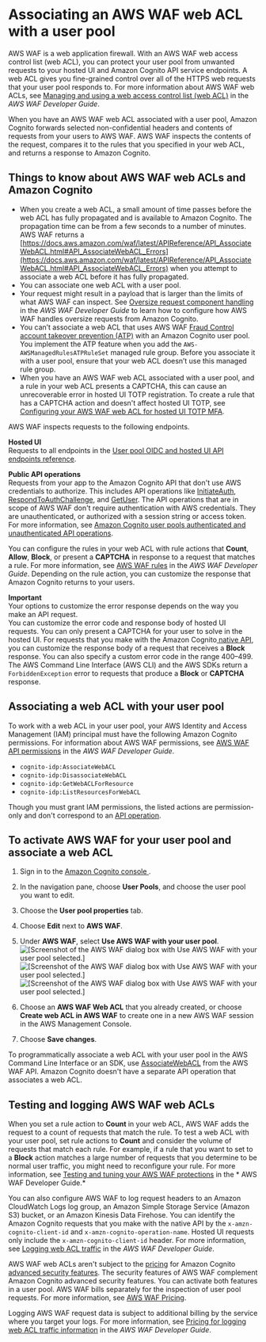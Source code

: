 # Associating an AWS WAF web ACL with a user pool<a name="user-pool-waf"></a>

AWS WAF is a web application firewall\. With an AWS WAF web access control list \(web ACL\), you can protect your user pool from unwanted requests to your hosted UI and Amazon Cognito API service endpoints\. A web ACL gives you fine\-grained control over all of the HTTPS web requests that your user pool responds to\. For more information about AWS WAF web ACLs, see [Managing and using a web access control list \(web ACL\)](https://docs.aws.amazon.com/waf/latest/developerguide/web-acl.html) in the *AWS WAF Developer Guide*\.

When you have an AWS WAF web ACL associated with a user pool, Amazon Cognito forwards selected non\-confidential headers and contents of requests from your users to AWS WAF\. AWS WAF inspects the contents of the request, compares it to the rules that you specified in your web ACL, and returns a response to Amazon Cognito\.

## Things to know about AWS WAF web ACLs and Amazon Cognito<a name="user-pool-waf-things-to-know"></a>
+ When you create a web ACL, a small amount of time passes before the web ACL has fully propagated and is available to Amazon Cognito\. The propagation time can be from a few seconds to a number of minutes\. AWS WAF returns a [https://docs.aws.amazon.com/waf/latest/APIReference/API_AssociateWebACL.html#API_AssociateWebACL_Errors](https://docs.aws.amazon.com/waf/latest/APIReference/API_AssociateWebACL.html#API_AssociateWebACL_Errors) when you attempt to associate a web ACL before it has fully propagated\.
+ You can associate one web ACL with a user pool\.
+ Your request might result in a payload that is larger than the limits of what AWS WAF can inspect\. See [Oversize request component handling](https://docs.aws.amazon.com/waf/latest/developerguide/waf-rule-statement-oversize-handling.html) in the *AWS WAF Developer Guide* to learn how to configure how AWS WAF handles oversize requests from Amazon Cognito\.
+ You can’t associate a web ACL that uses AWS WAF [Fraud Control account takeover prevention \(ATP\)](https://docs.aws.amazon.com/waf/latest/developerguide/waf-atp.html) with an Amazon Cognito user pool\. You implement the ATP feature when you add the `AWS-AWSManagedRulesATPRuleSet` managed rule group\. Before you associate it with a user pool, ensure that your web ACL doesn’t use this managed rule group\.
+ When you have an AWS WAF web ACL associated with a user pool, and a rule in your web ACL presents a CAPTCHA, this can cause an unrecoverable error in hosted UI TOTP registration\. To create a rule that has a CAPTCHA action and doesn't affect hosted UI TOTP, see [Configuring your AWS WAF web ACL for hosted UI TOTP MFA](user-pool-settings-mfa-totp.md#hosted-ui-totp-waf)\.

AWS WAF inspects requests to the following endpoints\.

**Hosted UI**  
Requests to all endpoints in the [User pool OIDC and hosted UI API endpoints reference](cognito-userpools-server-contract-reference.md)\.

**Public API operations**  
Requests from your app to the Amazon Cognito API that don't use AWS credentials to authorize\. This includes API operations like [InitiateAuth](https://docs.aws.amazon.com/cognito-user-identity-pools/latest/APIReference/API_InitiateAuth.html), [RespondToAuthChallenge](https://docs.aws.amazon.com/cognito-user-identity-pools/latest/APIReference/API_RespondToAuthChallenge.html), and [GetUser](https://docs.aws.amazon.com/cognito-user-identity-pools/latest/APIReference/API_GetUser.html)\. The API operations that are in scope of AWS WAF don't require authentication with AWS credentials\. They are unauthenticated, or authorized with a session string or access token\. For more information, see [Amazon Cognito user pools authenticated and unauthenticated API operations](user-pools-API-operations.md#user-pool-apis-auth-unauth)\.

You can configure the rules in your web ACL with rule actions that **Count**, **Allow**, **Block**, or present a **CAPTCHA** in response to a request that matches a rule\. For more information, see [AWS WAF rules](https://docs.aws.amazon.com/waf/latest/developerguide/waf-rules.html) in the *AWS WAF Developer Guide*\. Depending on the rule action, you can customize the response that Amazon Cognito returns to your users\.

**Important**  
Your options to customize the error response depends on the way you make an API request\.  
You can customize the error code and response body of hosted UI requests\. You can only present a CAPTCHA for your user to solve in the hosted UI\.
For requests that you make with the Amazon Cognito[ native API](https://docs.aws.amazon.com/cognito-user-identity-pools/latest/APIReference/Welcome.html), you can customize the response body of a request that receives a **Block** response\. You can also specify a custom error code in the range 400–499\.
The AWS Command Line Interface \(AWS CLI\) and the AWS SDKs return a `ForbiddenException` error to requests that produce a **Block** or **CAPTCHA** response\.

## Associating a web ACL with your user pool<a name="user-pool-waf-setting-up"></a>

To work with a web ACL in your user pool, your AWS Identity and Access Management \(IAM\) principal must have the following Amazon Cognito permissions\. For information about AWS WAF permissions, see [AWS WAF API permissions](https://docs.aws.amazon.com/waf/latest/developerguide/waf-api-permissions-ref.html) in the *AWS WAF Developer Guide*\.
+ `cognito-idp:AssociateWebACL`
+ `cognito-idp:DisassociateWebACL`
+ `cognito-idp:GetWebACLForResource`
+ `cognito-idp:ListResourcesForWebACL`

Though you must grant IAM permissions, the listed actions are permission\-only and don't correspond to an [API operation](https://docs.aws.amazon.com/cognito-user-identity-pools/latest/APIReference/Welcome.html)\.

## To activate AWS WAF for your user pool and associate a web ACL

1. Sign in to the [Amazon Cognito console ](https://console.aws.amazon.com/cognito/home)\.

1. In the navigation pane, choose **User Pools**, and choose the user pool you want to edit\.

1. Choose the **User pool properties** tab\.

1. Choose **Edit** next to **AWS WAF**\.

1. Under **AWS WAF**, select **Use AWS WAF with your user pool**\.  
![\[Screenshot of the AWS WAF dialog box with Use AWS WAF with your user pool selected.\]](http://docs.aws.amazon.com/cognito/latest/developerguide/)![\[Screenshot of the AWS WAF dialog box with Use AWS WAF with your user pool selected.\]](http://docs.aws.amazon.com/cognito/latest/developerguide/)![\[Screenshot of the AWS WAF dialog box with Use AWS WAF with your user pool selected.\]](http://docs.aws.amazon.com/cognito/latest/developerguide/)

1. Choose an **AWS WAF Web ACL** that you already created, or choose **Create web ACL in AWS WAF** to create one in a new AWS WAF session in the AWS Management Console\.

1. Choose **Save changes**\.

To programmatically associate a web ACL with your user pool in the AWS Command Line Interface or an SDK, use [AssociateWebACL](https://docs.aws.amazon.com/waf/latest/APIReference/API_AssociateWebACL.html) from the AWS WAF API\. Amazon Cognito doesn't have a separate API operation that associates a web ACL\.

## Testing and logging AWS WAF web ACLs<a name="user-pool-waf-evaluating-and-logging"></a>

When you set a rule action to **Count** in your web ACL, AWS WAF adds the request to a count of requests that match the rule\. To test a web ACL with your user pool, set rule actions to **Count** and consider the volume of requests that match each rule\. For example, if a rule that you want to set to a **Block** action matches a large number of requests that you determine to be normal user traffic, you might need to reconfigure your rule\. For more information, see [Testing and tuning your AWS WAF protections](https://docs.aws.amazon.com/waf/latest/developerguide/web-acl-testing.html) in the * AWS WAF Developer Guide\.*

You can also configure AWS WAF to log request headers to an Amazon CloudWatch Logs log group, an Amazon Simple Storage Service \(Amazon S3\) bucket, or an Amazon Kinesis Data Firehose\. You can identify the Amazon Cognito requests that you make with the native API by the `x-amzn-cognito-client-id` and `x-amzn-cognito-operation-name`\. Hosted UI requests only include the `x-amzn-cognito-client-id` header\. For more information, see [Logging web ACL traffic]() in the *AWS WAF Developer Guide*\.

AWS WAF web ACLs aren't subject to the [pricing](http://aws.amazon.com/cognito/pricing) for Amazon Cognito [advanced security features](https://docs.aws.amazon.com/cognito/latest/developerguide/cognito-user-pool-settings-advanced-security.html)\. The security features of AWS WAF complement Amazon Cognito advanced security features\. You can activate both features in a user pool\. AWS WAF bills separately for the inspection of user pool requests\. For more information, see [AWS WAF Pricing](http://aws.amazon.com/waf/pricing)\.

Logging AWS WAF request data is subject to additional billing by the service where you target your logs\. For more information, see [Pricing for logging web ACL traffic information](https://docs.aws.amazon.com/waf/latest/developerguide/logging.html#logging-pricing) in the *AWS WAF Developer Guide*\.